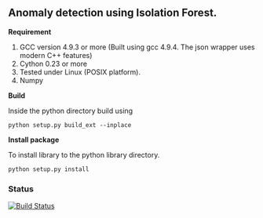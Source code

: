 ## Anomaly detection using Isolation Forest.

**Requirement**

1. GCC version 4.9.3 or more (Built using gcc 4.9.4. The json wrapper uses modern C++ features)
2. Cython 0.23 or more
3. Tested under Linux (POSIX platform).
4. Numpy

**Build**

Inside the python directory build using

`python setup.py build_ext --inplace`

**Install package**

To install library to the python library directory.

`python setup.py install`

### Status
[![Build Status](https://travis-ci.com/tadeze/pyad.svg?token=4ykfwWQySq2ndZvpPqdz&branch=master)](https://travis-ci.com/tadeze/pyad)
  
